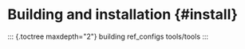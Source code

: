 Building and installation {#install}
=========================

::: {.toctree maxdepth="2"}
building ref_configs tools/tools
:::
